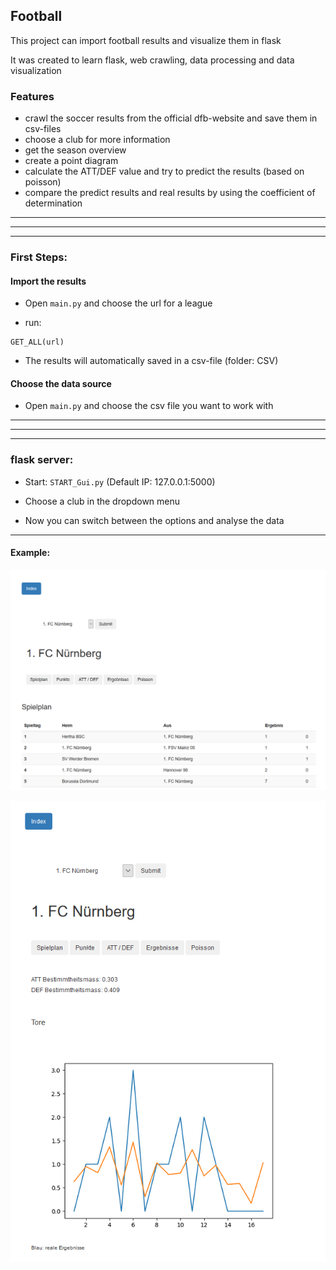 ##  Football

This project can import football results and visualize them in flask

It was created to learn flask, web crawling, data processing and data visualization  


### Features

- crawl the soccer results from the official dfb-website and save them in csv-files
- choose a club for more information
- get the season overview
- create a point diagram
- calculate the ATT/DEF value and try to predict the results (based on poisson)
- compare the predict results and real results by using the coefficient of determination

------------
------------
------------

### First Steps: 

#### Import the results

- Open ```main.py``` and choose the url for a league

- run:
```
GET_ALL(url)
```

- The results will automatically saved in a csv-file (folder: CSV)

#### Choose the data source 

- Open ```main.py``` and choose the csv file you want to work with

------------
------------
------------

### flask server: 

- Start: ```START_Gui.py``` (Default IP: 127.0.0.1:5000)

- Choose a club in the dropdown menu

- Now you can switch between the options and analyse the data

------------

#### Example:

![Screenshot](pics/table.png)

![Screenshot](pics/prediction.png)


